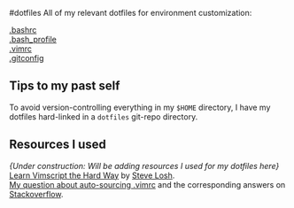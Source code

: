#dotfiles
All of my relevant dotfiles for environment customization:

[.bashrc](https://github.com/pcattori/dotfiles/blob/master/.bashrc)  
[.bash\_profile](https://github.com/pcattori/dotfiles/blob/master/.bash_profile)  
[.vimrc](https://github.com/pcattori/dotfiles/blob/master/.vimrc)  
[.gitconfig](https://github.com/pcattori/dotfiles/blob/master/.gitconfig)  

## Tips to my past self
To avoid version-controlling everything in my `$HOME` directory, I have my dotfiles hard-linked in a `dotfiles` git-repo directory.

## Resources I used
[//]: # (TODO:pcattori: list resources used to make these dotfiles here)
*{Under construction: Will be adding resources I used for my dotfiles here}*  
[Learn Vimscript the Hard Way](http://learnvimscriptthehardway.stevelosh.com/) by [Steve Losh](http://stevelosh.com/).  
[My question about auto-sourcing .vimrc](http://stackoverflow.com/questions/25374487/how-to-retrigger-filetype-event-for-autocmd-when-vimrc-is-sourced/25377601?noredirect=1#comment39577638_25377601) and the corresponding answers on [Stackoverflow](http://stackoverflow.com/).  
